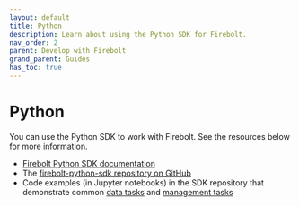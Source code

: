```yaml
---
layout: default
title: Python
description: Learn about using the Python SDK for Firebolt.
nav_order: 2
parent: Develop with Firebolt
grand_parent: Guides
has_toc: true
---
```


# Python

You can use the Python SDK to work with Firebolt. See the resources below for more information.

* [Firebolt Python SDK documentation](https://docs.firebolt.io/firebolt-python-sdk/sdk_documenation/latest/)
* The [firebolt-python-sdk repository on GitHub](https://github.com/firebolt-db/firebolt-python-sdk/)
* Code examples (in Jupyter notebooks) in the SDK repository that demonstrate common [data tasks](https://github.com/firebolt-db/firebolt-python-sdk/blob/main/examples/dbapi.ipynb) and [management tasks](https://github.com/firebolt-db/firebolt-python-sdk/blob/main/examples/management.ipynb)
